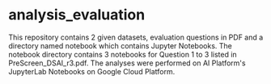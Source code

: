 # analysis_evaluation

This repository contains 2 given datasets, evaluation questions in PDF and a directory named notebook which contains Jupyter Notebooks. The notebook directory contains 3 notebooks for Question 1 to 3 listed in PreScreen_DSAI_r3.pdf. The analyses were performed on AI Platform's JupyterLab Notebooks on Google Cloud Platform.